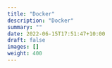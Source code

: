 ```yaml
---
title: "Docker"
description: "Docker"
summary: ""
date: 2022-06-15T17:51:47+10:00
draft: false
images: []
weight: 400
---
```

